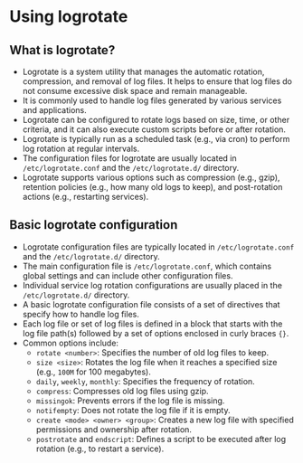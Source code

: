 # Using logrotate

## What is logrotate?

- Logrotate is a system utility that manages the automatic rotation, compression, and removal of log files. It helps to ensure that log files do not consume excessive disk space and remain manageable.
- It is commonly used to handle log files generated by various services and applications.
- Logrotate can be configured to rotate logs based on size, time, or other criteria, and it can also execute custom scripts before or after rotation.
- Logrotate is typically run as a scheduled task (e.g., via cron) to perform log rotation at regular intervals.
- The configuration files for logrotate are usually located in `/etc/logrotate.conf` and the `/etc/logrotate.d/` directory.
- Logrotate supports various options such as compression (e.g., gzip), retention policies (e.g., how many old logs to keep), and post-rotation actions (e.g., restarting services).

## Basic logrotate configuration

- Logrotate configuration files are typically located in `/etc/logrotate.conf` and the `/etc/logrotate.d/` directory.
- The main configuration file is `/etc/logrotate.conf`, which contains global settings and can include other configuration files.
- Individual service log rotation configurations are usually placed in the `/etc/logrotate.d/` directory.
- A basic logrotate configuration file consists of a set of directives that specify how to handle log files.
- Each log file or set of log files is defined in a block that starts with the log file path(s) followed by a set of options enclosed in curly braces `{}`.
- Common options include:
  - `rotate <number>`: Specifies the number of old log files to keep.
  - `size <size>`: Rotates the log file when it reaches a specified size (e.g., `100M` for 100 megabytes).
  - `daily`, `weekly`, `monthly`: Specifies the frequency of rotation.
  - `compress`: Compresses old log files using gzip.
  - `missingok`: Prevents errors if the log file is missing.
  - `notifempty`: Does not rotate the log file if it is empty.
  - `create <mode> <owner> <group>`: Creates a new log file with specified permissions and ownership after rotation.
  - `postrotate` and `endscript`: Defines a script to be executed after log rotation (e.g., to restart a service).
  